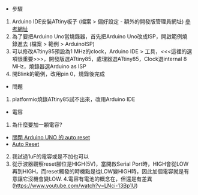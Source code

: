 * 步驟
1. Arduino IDE安裝ATtiny板子 (檔案 > 偏好設定 - 額外的開發版管理員網址) [參考網址](http://highlowtech.org/?p=1695)
2. 為了要把Arduino Uno當燒錄器，首先把Arduino Uno改成ISP，開啟範例燒錄進去 (檔案 > 範例 > ArduinoISP)
3. 可以修改ATtiny85預設為1 MHz的clock，Arduino IDE > 工具，<<<這裡的選項很重要>>>，開發版選ATtiny85，處理器選ATtiny85，Clock選internal 8 MHz，燒錄器選Arduino as ISP
4. 開Blink的範例，改用pin 0，燒錄後完成

* 問題
1. platformio燒錄ATtiny85試不出來，改用Arduino IDE

* 電容
1. 為什麼要加一顆電容?
- [關閉 Arduino UNO 的 auto reset](http://coopermaa2nd.blogspot.tw/2013/09/arduino-uno-auto-reset.html)
- [Auto Reset](http://pizgchen.blogspot.tw/2014/04/arduino-reset.html)
2. 我試過1uF的電容或是不加也可以
3. 從示波器觀察reset腳位是HIGH(5V)，當開啟Serial Port時，HIGH會從LOW再到HIGH，而reset觸發的時機點是從LOW變HIGH時，因此加個電容就是有意讓它沒機會變LOW.
4.電容有電池的概念在，但還是有差異(https://www.youtube.com/watch?v=LNci-13Bp1U)
